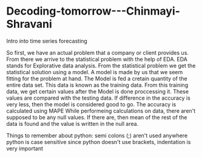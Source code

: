# Decoding-tomorrow---Chinmayi-Shravani
Intro into time series forecasting

So first, we have an actual problem that a company or client provides us. 
From there we arrive to the statistical problem with the help of EDA. 
EDA stands for Explorative data analysis. 
From the statistical problem we get the statistical solution using a model. 
A model is made by us that we seem fitting for the problem at hand. 
The Model is fed a cretain quantity of the entire data set. This data is known as the training data. 
From this training data, we get certain values after the Model is done proccessing it. 
These values are compared with the testing data. 
If difference in the accuracy is very less, then the model is considered good to go. 
The accuracy is calculated using MAPE
While performeing calculations on data, there aren't supposed to be any null values. If there are, then mean of the rest of the data is found and the value is written in the null area. 


Things to remember about python:
semi colons (;) aren't used anywhere
python is case sensitive
since python doesn't use brackets, indentation is very important 
